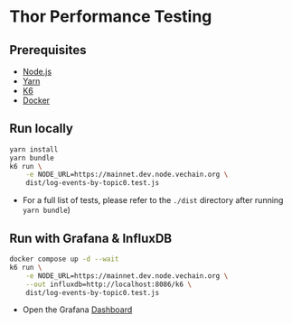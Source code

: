# Thor Performance Testing

## Prerequisites

- [Node.js](https://nodejs.org/en/download/)
- [Yarn](https://yarnpkg.com/en/docs/install)
- [K6](https://k6.io/docs/getting-started/installation/)
- [Docker](https://docs.docker.com/get-docker/)

## Run locally

```bash
yarn install
yarn bundle
k6 run \
    -e NODE_URL=https://mainnet.dev.node.vechain.org \
    dist/log-events-by-topic0.test.js
```

- For a full list of tests, please refer to the `./dist` directory after running `yarn bundle`)

## Run with Grafana & InfluxDB

```bash
docker compose up -d --wait
k6 run \
    -e NODE_URL=https://mainnet.dev.node.vechain.org \
    --out influxdb=http://localhost:8086/k6 \
    dist/log-events-by-topic0.test.js
```

- Open the
  Grafana [Dashboard](http://localhost:3000/d/GlqvWKLVk/k6-load-testing-results?orgId=1&refresh=5s&from=now-5m&to=now)
